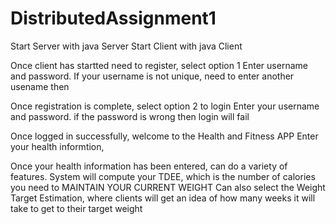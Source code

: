 # DistributedAssignment1

Start Server with java Server
Start Client with java Client

Once client has startted need to register, select option 1
Enter username and password.
If your username is not unique, need to enter another usename then

Once registration is complete, select option 2 to login
Enter your username and password.
if the password is wrong then login will fail

Once logged in successfully, welcome to the Health and Fitness APP
Enter your health informtion,

Once your health information has been entered, can do a variety of features.
System will compute your TDEE, which is the number of calories you need to MAINTAIN YOUR CURRENT WEIGHT
Can also select the Weight Target Estimation, where clients will get an idea of how many weeks it will take to get to their target weight
